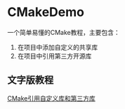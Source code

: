 # CMakeDemo

一个简单易懂的CMake教程，主要包含：

1. 在项目中添加自定义的共享库
2. 在项目中引用第三方开源库

## 文字版教程

[CMake引用自定义库和第三方库](https://zhuanlan.zhihu.com/p/687058798)
